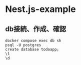 # Nest.js-example

## db接続、作成、確認
```
docker compose exec db sh
psql -U postgres
create database todoapp;
\l
\d
```